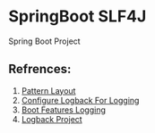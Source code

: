 # SpringBoot SLF4J
Spring Boot Project




## Refrences:

1. [Pattern Layout](https://logging.apache.org/log4j/1.2/apidocs/org/apache/log4j/PatternLayout.html)
2. [Configure Logback For Logging](https://docs.spring.io/spring-boot/docs/current/reference/html/howto.html#howto-configure-logback-for-logging)
3. [Boot Features Logging](https://docs.spring.io/spring-boot/docs/2.1.1.RELEASE/reference/html/boot-features-logging.html)
4. [Logback Project](http://logback.qos.ch/)

